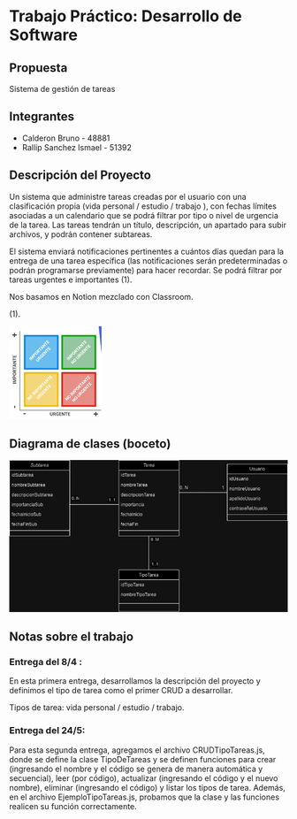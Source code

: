# Trabajo Práctico: Desarrollo de Software

## Propuesta

Sistema de gestión de tareas

## Integrantes

- Calderon Bruno - 48881
- Rallip Sanchez Ismael - 51392

## Descripción del Proyecto

Un sistema que administre tareas creadas por el usuario con una clasificación propia (vida personal / estudio / trabajo ), con fechas límites asociadas a un calendario que se podrá filtrar por tipo o nivel de urgencia de la tarea. Las tareas tendrán un título, descripción, un apartado para subir archivos, y podrán contener subtareas.

El sistema enviará notificaciones pertinentes a cuántos días quedan para la entrega de una tarea específica (las notificaciones serán predeterminadas o podrán programarse previamente) para hacer recordar. Se podrá filtrar por tareas urgentes e importantes (1).

Nos basamos en Notion mezclado con Classroom.

(1).

![tareas urgentes e importantes](images/cuadro.png)

## Diagrama de clases (boceto)

![Diagrama de clases ](images/Diagrama.png)

## Notas sobre el trabajo

### Entrega del 8/4 :

En esta primera entrega, desarrollamos la descripción del proyecto y definimos el tipo de tarea como el primer CRUD a desarrollar.

Tipos de tarea: vida personal / estudio / trabajo.

### Entrega del 24/5:

Para esta segunda entrega, agregamos el archivo CRUDTipoTareas.js, donde se define la clase TipoDeTareas y se definen funciones para crear (ingresando el nombre y el código se genera de manera automática y secuencial), leer (por código), actualizar (ingresando el código y el nuevo nombre), eliminar (ingresando el código) y listar los tipos de tarea. Además, en el archivo EjemploTipoTareas.js, probamos que la clase y las funciones realicen su función correctamente.
